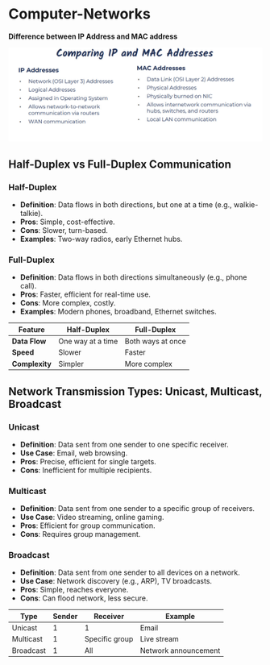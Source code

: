 # Computer-Networks

**Difference between IP Address and MAC address**

![ipmac](ipmac.jpg)


## Half-Duplex vs Full-Duplex Communication

### Half-Duplex
- **Definition**: Data flows in both directions, but one at a time (e.g., walkie-talkie).
- **Pros**: Simple, cost-effective.
- **Cons**: Slower, turn-based.
- **Examples**: Two-way radios, early Ethernet hubs.

### Full-Duplex
- **Definition**: Data flows in both directions simultaneously (e.g., phone call).
- **Pros**: Faster, efficient for real-time use.
- **Cons**: More complex, costly.
- **Examples**: Modern phones, broadband, Ethernet switches.

| Feature       | Half-Duplex         | Full-Duplex         |
|---------------|---------------------|---------------------|
| **Data Flow** | One way at a time   | Both ways at once   |
| **Speed**     | Slower              | Faster              |
| **Complexity**| Simpler             | More complex        |

## Network Transmission Types: Unicast, Multicast, Broadcast

### Unicast
- **Definition**: Data sent from one sender to one specific receiver.
- **Use Case**: Email, web browsing.
- **Pros**: Precise, efficient for single targets.
- **Cons**: Inefficient for multiple recipients.

### Multicast
- **Definition**: Data sent from one sender to a specific group of receivers.
- **Use Case**: Video streaming, online gaming.
- **Pros**: Efficient for group communication.
- **Cons**: Requires group management.

### Broadcast
- **Definition**: Data sent from one sender to all devices on a network.
- **Use Case**: Network discovery (e.g., ARP), TV broadcasts.
- **Pros**: Simple, reaches everyone.
- **Cons**: Can flood network, less secure.

| Type      | Sender | Receiver       | Example             |
|-----------|--------|----------------|---------------------|
| Unicast   | 1      | 1              | Email              |
| Multicast | 1      | Specific group | Live stream        |
| Broadcast | 1      | All            | Network announcement |



